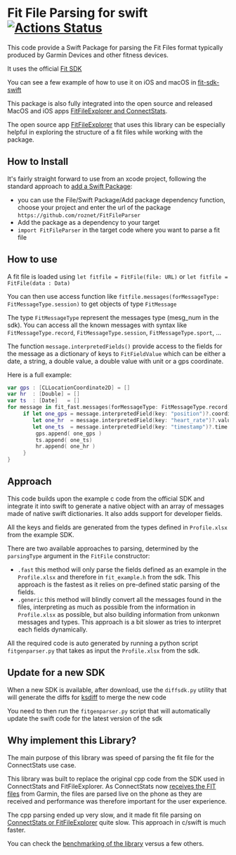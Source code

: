 # Fit File Parsing for swift [![Actions Status](https://github.com/roznet/FitFileParser/workflows/CI/badge.svg)](https://github.com/roznet/FitFileParser/actions)

This code provide a Swift Package for parsing the Fit Files format typically produced by Garmin Devices and other fitness devices.

It uses the official [Fit SDK](https://developer.garmin.com/fit)

You can see a few example of how to use it on iOS and macOS in [fit-sdk-swift](https://github.com/roznet/fit-sdk-swift)

This package is also fully integrated into the open source and released MacOS and iOS apps [FitFileExplorer and ConnectStats](https://github.com/roznet/connectstats).

The open source app [FitFileExplorer](https://itunes.apple.com/us/app/fit-file-explorer/id1244431640?ls=1&mt=12) that uses this library can be especially helpful in exploring the structure of a fit files while working with the package.

## How to Install

It's fairly straight forward to use from an xcode project, following the standard approach to [add a Swift Package](https://developer.apple.com/documentation/xcode/adding_package_dependencies_to_your_app):

- you can use the File/Swift Package/Add package dependency function, choose your project and enter the url of the package `https://github.com/roznet/FitFileParser`
- Add the package as a dependency to your target
- `import FitFileParser` in the target code where you want to parse a fit file

## How to use

A fit file is loaded using `let fitfile = FitFile(file: URL)` or `let fitfile = FitFile(data : Data)`

You can then use access function like `fitfile.messages(forMessageType: FitMessageType.session)` to get objects of type `FitMessage`

The type `FitMessageType` represent the messages type (mesg_num in the sdk). You can access all the known messages with syntax like `FitMessageType.record`, `FitMessageType.session`, `FitMessageType.sport`, ...

The function `message.interpretedFields()` provide access to the fields for the message as a dictionary of keys to `FitFieldValue` which can be either a date, a string, a double value, a double value with unit or a gps coordinate.

Here is a full example:

```swift
var gps : [CLLocationCoordinate2D] = []
var hr  : [Double] = []
var ts  : [Date]   = []
for message in fit_fast.messages(forMessageType: FitMessageType.record) {
     if let one_gps = message.interpretedField(key: "position")?.coordinate,
        let one_hr  = message.interpretedField(key: "heart_rate")?.valueUnit?.value,
        let one_ts  = message.interpretedField(key: "timestamp")?.time {
         gps.append( one_gps )
         ts.append( one_ts)
         hr.append( one_hr )
     }
}
```

## Approach

This code builds upon the example c code from the official SDK and integrate it into swift to generate a native object with an array of messages made of native swift dictionaries. It also adds support for developer fields.

All the keys and fields are generated from the types defined in `Profile.xlsx` from the example SDK. 

There are two available approaches to parsing, determined by the `parsingType` argument in the `FitFile` constructor:

- `.fast` this method will only parse the fields defined as an example in the `Profile.xlsx` and therefore in `fit_example.h` from the sdk. This approach is the fastest as it relies on pre-defined static parsing of the fields.
- `.generic` this method will blindly convert all the messages found in the files, interpreting as much as possible from the information in `Profile.xlsx` as possible, but also building information from unkonwn messages and types. This approach is a bit slower as tries to interpret each fields dynamically.

All the required code is auto generated by running a python script `fitgenparser.py` that takes as input the `Profile.xlsx` from the sdk.

## Update for a new SDK

When a new SDK is available, after download, use the `diffsdk.py` utility that will generate the diffs for [ksdiff](https://kaleidoscope.app) to merge the new code

You need to then run the `fitgenparser.py` script that will automatically update the swift code for the latest version of the sdk

## Why implement this Library?

The main purpose of this library was speed of parsing the fit file for the ConnectStats use case.

This library was built to replace the original cpp code from the SDK used in ConnectStats and FitFileExplorer. As ConnectStats now [receives the FIT files](https://github.com/roznet/connectstats_server) from Garmin, the files are parsed live on the phone as they are received and performance was therefore important for the user experience. 

The cpp parsing ended up very slow, and it made fit file parsing on [ConnectStats or FitFileExplorer](https://github.com/roznet/connecstats) quite slow. This approach in c/swift is much faster.

You can check the [benchmarking of the library](https://github.com/roznet/fit-benchmarks) versus a few others.
